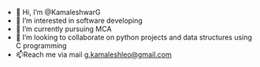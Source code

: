 - 👋 Hi, I’m @KamaleshwarG
- 👀 I’m interested in software developing
- 🌱 I’m currently pursuing MCA
- 💞️ I’m looking to collaborate on python projects and data structures using C programming 
- 📫Reach me via mail g.kamaleshleo@gmail.com

<!---
KamaleshwarG/KamaleshwarG is a ✨ special ✨ repository because its `README.md` (this file) appears on your GitHub profile.
You can click the Preview link to take a look at your changes.
--->
